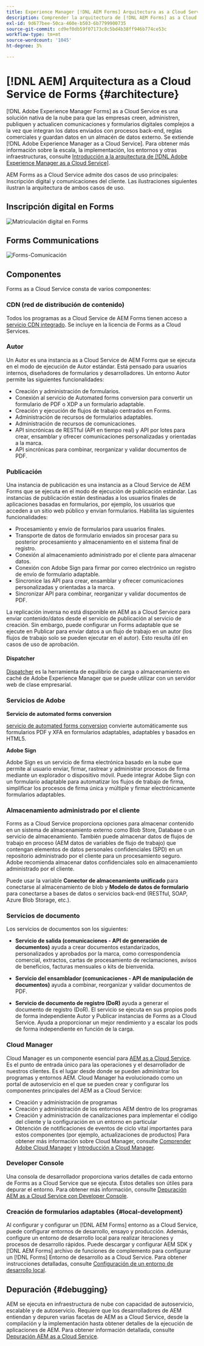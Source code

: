 ```yaml
---
title: Experience Manager [!DNL AEM Forms] Arquitectura as a Cloud Service
description: Comprender la arquitectura de [!DNL AEM Forms] as a Cloud Service para conocer los aspectos de escalabilidad, resiliencia y rendimiento de la plataforma.
exl-id: 9d677bee-50ca-460e-b503-6b7799900735
source-git-commit: cd9ef0db59f07173c8c5bd4b38ff946b774ce53c
workflow-type: tm+mt
source-wordcount: '1045'
ht-degree: 3%

---
```


# [!DNL AEM] Arquitectura as a Cloud Service de Forms {#architecture}

[!DNL Adobe Experience Manager Forms] as a Cloud Service es una solución nativa de la nube para que las empresas creen, administren, publiquen y actualicen comunicaciones y formularios digitales complejos a la vez que integran los datos enviados con procesos back-end, reglas comerciales y guardan datos en un almacén de datos externo. Se extiende [!DNL Adobe Experience Manager as a Cloud Service]. Para obtener más información sobre la escala, la implementación, los entornos y otras infraestructuras, consulte [Introducción a la arquitectura de [!DNL Adobe Experience Manager as a Cloud Service]](https://experienceleague.adobe.com/docs/experience-manager-cloud-service/core-concepts/architecture.html).

AEM Forms as a Cloud Service admite dos casos de uso principales: Inscripción digital y comunicaciones del cliente. Las ilustraciones siguientes ilustran la arquitectura de ambos casos de uso.

## Inscripción digital en Forms

![Matriculación digital en Forms](assets/forms-cloud-service-architecture-forms-digital-enrollment.svg)

## Forms Communications

![Forms-Comunicación](assets/forms-cloud-service-architecture-forms-communications.svg)

## Componentes

Forms as a Cloud Service consta de varios componentes:

### CDN (red de distribución de contenido)

Todos los programas as a Cloud Service de AEM Forms tienen acceso a [servicio CDN integrado](https://experienceleague.adobe.com/docs/experience-manager-cloud-service/content/implementing/content-delivery/cdn.html). Se incluye en la licencia de Forms as a Cloud Services.

### Autor

Un Autor es una instancia as a Cloud Service de AEM Forms que se ejecuta en el modo de ejecución de Autor estándar. Está pensado para usuarios internos, diseñadores de formularios y desarrolladores. Un entorno Autor permite las siguientes funcionalidades:

* Creación y administración de formularios.
* Conexión al servicio de Automated forms conversion para convertir un formulario de PDF o XDP a un formulario adaptable.
* Creación y ejecución de flujos de trabajo centrados en Forms.
* Administración de recursos de formularios adaptables.
* Administración de recursos de comunicaciones.
* API sincrónicas de RESTful (API en tiempo real) y API por lotes para crear, ensamblar y ofrecer comunicaciones personalizadas y orientadas a la marca.
* API sincrónicas para combinar, reorganizar y validar documentos de PDF.

### Publicación

Una instancia de publicación es una instancia as a Cloud Service de AEM Forms que se ejecuta en el modo de ejecución de publicación estándar. Las instancias de publicación están destinadas a los usuarios finales de aplicaciones basadas en formularios, por ejemplo, los usuarios que acceden a un sitio web público y envían formularios. Habilita las siguientes funcionalidades:

* Procesamiento y envío de formularios para usuarios finales.
* Transporte de datos de formulario enviados sin procesar para su posterior procesamiento y almacenamiento en el sistema final de registro.
* Conexión al almacenamiento administrado por el cliente para almacenar datos.
* Conexión con Adobe Sign para firmar por correo electrónico un registro de envío de formulario adaptable.
* Sincronice las API para crear, ensamblar y ofrecer comunicaciones personalizadas y orientadas a la marca.
* Sincronizar API para combinar, reorganizar y validar documentos de PDF.

La replicación inversa no está disponible en AEM as a Cloud Service para enviar contenido/datos desde el servicio de publicación al servicio de creación. Sin embargo, puede configurar un Forms adaptable que se ejecute en Publicar para enviar datos a un flujo de trabajo en un autor (los flujos de trabajo solo se pueden ejecutar en el autor). Esto resulta útil en casos de uso de aprobación.

#### Dispatcher

[Dispatcher](https://experienceleague.adobe.com/docs/experience-manager-cloud-service/content/implementing/content-delivery/disp-overview.html) es la herramienta de equilibrio de carga o almacenamiento en caché de Adobe Experience Manager que se puede utilizar con un servidor web de clase empresarial.

### Servicios de Adobe

**Servicio de automated forms conversion**

[servicio de automated forms conversion](https://experienceleague.adobe.com/docs/aem-forms-automated-conversion-service/using/introduction.html?lang=es) convierte automáticamente sus formularios PDF y XFA en formularios adaptables, adaptables y basados en HTML5.

**Adobe Sign**

Adobe Sign es un servicio de firma electrónica basado en la nube que permite al usuario enviar, firmar, rastrear y administrar procesos de firma mediante un explorador o dispositivo móvil. Puede integrar Adobe Sign con un formulario adaptable para automatizar los flujos de trabajo de firma, simplificar los procesos de firma única y múltiple y firmar electrónicamente formularios adaptables.

<!-- **PDF Service API**
Adobe’s PDF Services API lets create, combine, export, and extract data from PDFs through powerful and flexible cloud-based APIs. -->

### Almacenamiento administrado por el cliente

Forms as a Cloud Service proporciona opciones para almacenar contenido en un sistema de almacenamiento externo como Blob Store, Database o un servicio de almacenamiento. También puede almacenar datos de flujos de trabajo en proceso (AEM datos de variables de flujo de trabajo) que contengan elementos de datos personales confidenciales (SPD) en un repositorio administrado por el cliente para un procesamiento seguro. Adobe recomienda almacenar datos confidenciales solo en almacenamiento administrado por el cliente.

Puede usar la variable **Conector de almacenamiento unificado** para conectarse al almacenamiento de blob y **Modelo de datos de formulario** para conectarse a bases de datos o servicios back-end (RESTful, SOAP, Azure Blob Storage, etc.).

### Servicios de documento

Los servicios de documentos son los siguientes:

* **Servicio de salida (comunicaciones - API de generación de documentos)** ayuda a crear documentos estandarizados, personalizados y aprobados por la marca, como correspondencia comercial, extractos, cartas de procesamiento de reclamaciones, avisos de beneficios, facturas mensuales o kits de bienvenida.

* **Servicio del ensamblador (comunicaciones - API de manipulación de documentos)** ayuda a combinar, reorganizar y validar documentos de PDF.

* **Servicio de documento de registro (DoR)** ayuda a generar el documento de registro (DoR). El servicio se ejecuta en sus propios pods de forma independiente Autor y Publicar instancias de Forms as a Cloud Service. Ayuda a proporcionar un mejor rendimiento y a escalar los pods de forma independiente en función de la carga.

### Cloud Manager

Cloud Manager es un componente esencial para [AEM as a Cloud Service](https://experienceleague.adobe.com/docs/experience-manager-cloud-service/overview/introduction.html). Es el punto de entrada único para las operaciones y el desarrollador de nuestros clientes. Es el lugar desde donde se pueden administrar los programas y entornos AEM. Cloud Manager ha evolucionado como un portal de autoservicio en el que se pueden crear y configurar los componentes principales del AEM as a Cloud Service:

* Creación y administración de programas
* Creación y administración de los entornos AEM dentro de los programas
* Creación y administración de canalizaciones para implementar el código del cliente y la configuración en un entorno en particular
* Obtención de notificaciones de eventos de ciclo vital importantes para estos componentes (por ejemplo, actualizaciones de productos) Para obtener más información sobre Cloud Manager, consulte [Comprender Adobe Cloud Manager](https://experienceleague.adobe.com/docs/experience-manager-learn/foundation/cloud-manager/understand-cloud-manager-for-aem.html) y [Introducción a Cloud Manager](https://experienceleague.adobe.com/docs/experience-manager-cloud-manager/using/introduction-to-cloud-manager.html?lang=es).

### Developer Console

Una consola de desarrollador proporciona varios detalles de cada entorno de Forms as a Cloud Service que se ejecuta. Estos detalles son útiles para depurar el entorno. Para obtener más información, consulte [Depuración AEM as a Cloud Service con Developer Console](https://experienceleague.adobe.com/docs/experience-manager-learn/cloud-service/debugging/debugging-aem-as-a-cloud-service/developer-console.html?lang=es).

<!--

+++CDN (Content Delivery Network):

Every AEM Forms as a Cloud Service program has access to Fastly CDN service. It is included in the licence of Forms as a Cloud Services.

+++

+++Adaptive Forms
Adaptive Forms enable customers to author web-friendly reflowable web forms and fragments that are used by the customers for their data capture needs. This feature enables customers to manage their complex data capture needs easily, by leveraging multiple integrations with Adobe Sign, Document Services, Form Data Model, Automated Forms Conversion service, and more.

+++

+++Automated Forms Conversion Service (AFCS)
Automated Forms Conversion service helps accelerate digitization and modernization of data capture experience through automated conversion of PDF forms to adaptive forms. The service, powered by Adobe Sensei, automatically converts your PDF forms to device-friendly, responsive, and HTML5-based adaptive forms. While leveraging the existing investments in PDF Forms and XFA, the service also applies appropriate validations, styling, and layout to adaptive form fields during conversion.

+++

+++Form Data Model
The Form Data Model (FDM) feature is the standard way of creating data integrations with external/internal data sources and using them across the different Forms as a Cloud Service features. FDM provides a rich editor for customers to integrate, define, and manage relationships between the different entities and data sources and perform operations on them. Form data is stored in a data store hosted on the customer premises. Organizations can also use blob store hosted by the cloud provider and Adobe Experince Platform to store data.

+++

+++Forms Workflows
Forms-centric workflows is an extension to the default AEM Workflow and provides our customers with additional workflow capabilities like Form Data review, task assignment, and document services invocation.

+++

+++Communications
Forms as a Cloud Service offering consists of multiple services tailored specifically for document processing.

+++

+++Document of Record
A Document of Record is a PDF version of a form. It provides an ability to keep a record of the information  that you provide and submit in an Adaptive Form in PDF fromat. The service provides a default DoR template and tools to develop a custom template.

+++

## Terminologies

<!-- ## Cloud Manager{#cloud-manager}

Cloud Manager is an essential component to [AEM as a Cloud Service](https://experienceleague.adobe.com/docs/experience-manager-cloud-service/overview/introduction.html?lang=en). Each new tenant of the [!DNL AEM Forms] as a Cloud Service is first provisioned for Cloud Manager access. Cloud Manager is the single-entry point for the operations and developer persona of our customers. It is the place from where the AEM programs and environments can be managed. Cloud Manager has evolved as a self-service portal where the main components of the AEM as a Cloud Service can be created and configured:

* Creating and managing programs
* Creating and managing the AEM environments within the programs
* Creating and managing the pipelines for deploying the customer code and configuration to a particular environment
* Getting notified of important lifecycle events for these components (e.g. product updates)
For more information about Cloud Manager, see [Understand Adobe Cloud Manager](https://experienceleague.adobe.com/docs/experience-manager-learn/foundation/cloud-manager/understand-cloud-manager-for-aem.html) and [Introduction to Cloud Manager](https://experienceleague.adobe.com/docs/experience-manager-cloud-manager/using/introduction-to-cloud-manager.html).

## Users and Authentication {#users-and-authentication}

AEM as a Cloud Service includes Admin Console support for AEM instances and Adobe Identity Management System (IMS) based authentication. The Admin Console allows administrators to centrally manage all Experience Cloud users. Users and Groups can be assigned to product profiles associated with AEM as a Cloud Service instances, allowing them to log in to that instance. For more information about users, authentication, and, and accessing an instance of AEM as a Cloud Service, see [IMS Support for [!DNL Adobe Experience Manager] as a Cloud Service](https://experienceleague.adobe.com/docs/experience-manager-cloud-service/security/ims-support.html?lang=en#introduction).

Various personas are involved in a typical [!DNL AEM Forms] project. After you log in to your [!DNL AEM Forms] as a Cloud Service instance, you can [add users in admin console](https://experienceleague.adobe.com/docs/experience-manager-cloud-service/security/ims-support.html) for personas applicable to your organization or project and [assign users to built-in groups](forms-groups-privileges-tasks.md) to provide them required privileges.

To learn various in-built [!DNL AEM Forms] specific user groups and privileges available on [!DNL AEM Forms] as a Cloud Services instance, see [Configure, user, roles and groups](forms-groups-privileges-tasks.md). 

## Developer Experience {#developer-experience}

The new architecture supporting AEM as a Cloud Service brings some key changes to the overall developer experience. One of the major goals for the changes to developer experience is to allow migration to AEM as a Cloud Service as quickly as possible, with little modifications to existing custom code.

## Cloud development {#cloud-development}

Here are the guidelines to run your existing code smoothly on AEM as a Cloud Service environment:

* Store your code and configurations to the Git repository of the associated Cloud Manager program. It makes managing and integrating code with CI/CD a breeze.  
* Make application code and configuration compatible with the baseline [!DNL AEM Forms] images. Using the latest APIs helps to build faster and secure applications.
* Use the Cloud Manager pipeline associated with the Cloud Manager environment to build and deploy applications. It helps you bring the latest features and bug fixed for [!DNL AEM Forms] as a Cloud Service to your environment.
* Try that your custom applications pass all the code quality, security, and performance gates enforced in the pipeline. It helps build secure and better performing applications which leads to better customer experience. You can always use Cloud Manager UI to skip some checks.
This process is commonly referred to as cloud-first development. [!DNL AEM Forms] as a Cloud Service also provides an SDK to support rapid development before the pending code and configuration changes are attempted in the cloud.
Some interfaces that were previously part of the AEM QuickStart are no longer available to the users of the AEM as a Cloud Service environment. For instance, the Web Console where OSGI bundles and their associated configuration are managed. The CRXDE Lite content repository browser becomes only accessible on non-production environment types. A subset of the Web Console functionalities that developers require, especially when it comes to diagnostics and status purposes, is made available via a new developer console.
Also, one of the most common requirements for developers is quick access to the log files of the various environments. With [!DNL AEM Cloud Service], the log files of the different nodes in the Author, Publish are made available via the Cloud Manager, either in the form of files that can be downloaded or via APIs for tailing the logs. Due to the clear separation of code and content, developers can leverage a particular process for updating content as part of a deployment. The typical use cases for mutable content are:
* Standard “default” content that is part of the customer project (e.g. folders, templates, workflows...)
* Search index definitions
* ACLs and permissions
* Service users and user groups
Set up your development environment, [Configure your CI/CD Pipeline](https://experienceleague.adobe.com/docs/experience-manager-cloud-manager/using/how-to-use/configuring-pipeline.html), and learn to [deploy your code](https://experienceleague.adobe.com/docs/experience-manager-cloud-manager/using/how-to-use/deploying-code.html) on the environment. -->

### Creación de formularios adaptables {#local-development}

Al configurar y configurar un [!DNL AEM Forms] entorno as a Cloud Service, puede configurar entornos de desarrollo, ensayo y producción. Además, configure un entorno de desarrollo local para realizar iteraciones y procesos de desarrollo rápidos. Puede descargar y configurar AEM SDK y [!DNL AEM Forms] archivo de funciones de complemento para configurar un [!DNL Forms] Entorno de desarrollo as a Cloud Service.  Para obtener instrucciones detalladas, consulte [Configuración de un entorno de desarrollo local](setup-local-development-environment.md).

## Depuración {#debugging}

AEM se ejecuta en infraestructura de nube con capacidad de autoservicio, escalable y de autoservicio. Requiere que los desarrolladores de AEM entiendan y depuren varias facetas de AEM as a Cloud Service, desde la compilación y la implementación hasta obtener detalles de la ejecución de aplicaciones de AEM. Para obtener información detallada, consulte [Depuración AEM as a Cloud Service](https://experienceleague.adobe.com/docs/experience-manager-learn/cloud-service/debugging/debugging-aem-as-a-cloud-service/overview.html).
